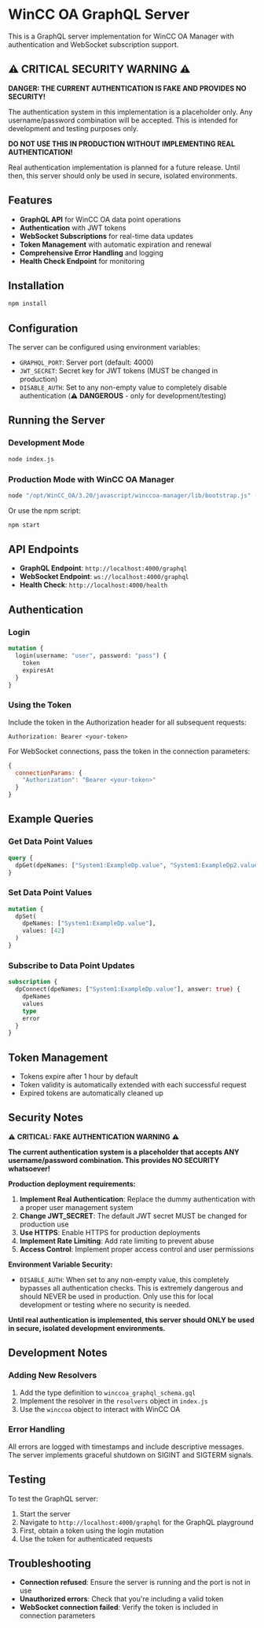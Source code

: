 # WinCC OA GraphQL Server

This is a GraphQL server implementation for WinCC OA Manager with authentication and WebSocket subscription support.

## ⚠️ CRITICAL SECURITY WARNING ⚠️

**DANGER: THE CURRENT AUTHENTICATION IS FAKE AND PROVIDES NO SECURITY!**

The authentication system in this implementation is a placeholder only. Any username/password combination will be accepted. This is intended for development and testing purposes only.

**DO NOT USE THIS IN PRODUCTION WITHOUT IMPLEMENTING REAL AUTHENTICATION!**

Real authentication implementation is planned for a future release. Until then, this server should only be used in secure, isolated environments.

## Features

- **GraphQL API** for WinCC OA data point operations
- **Authentication** with JWT tokens
- **WebSocket Subscriptions** for real-time data updates
- **Token Management** with automatic expiration and renewal
- **Comprehensive Error Handling** and logging
- **Health Check Endpoint** for monitoring

## Installation

```bash
npm install
```

## Configuration

The server can be configured using environment variables:

- `GRAPHQL_PORT`: Server port (default: 4000)
- `JWT_SECRET`: Secret key for JWT tokens (MUST be changed in production)
- `DISABLE_AUTH`: Set to any non-empty value to completely disable authentication (⚠️ **DANGEROUS** - only for development/testing)

## Running the Server

### Development Mode
```bash
node index.js
```

### Production Mode with WinCC OA Manager
```bash
node "/opt/WinCC_OA/3.20/javascript/winccoa-manager/lib/bootstrap.js" -PROJ "Test" -pmonIndex 8 graphql/index.js
```

Or use the npm script:
```bash
npm start
```

## API Endpoints

- **GraphQL Endpoint**: `http://localhost:4000/graphql`
- **WebSocket Endpoint**: `ws://localhost:4000/graphql`
- **Health Check**: `http://localhost:4000/health`

## Authentication

### Login

```graphql
mutation {
  login(username: "user", password: "pass") {
    token
    expiresAt
  }
}
```

### Using the Token

Include the token in the Authorization header for all subsequent requests:

```
Authorization: Bearer <your-token>
```

For WebSocket connections, pass the token in the connection parameters:

```javascript
{
  connectionParams: {
    "Authorization": "Bearer <your-token>"
  }
}
```

## Example Queries

### Get Data Point Values
```graphql
query {
  dpGet(dpeNames: ["System1:ExampleDp.value", "System1:ExampleDp2.value"])
}
```

### Set Data Point Values
```graphql
mutation {
  dpSet(
    dpeNames: ["System1:ExampleDp.value"],
    values: [42]
  )
}
```

### Subscribe to Data Point Updates
```graphql
subscription {
  dpConnect(dpeNames: ["System1:ExampleDp.value"], answer: true) {
    dpeNames
    values
    type
    error
  }
}
```

## Token Management

- Tokens expire after 1 hour by default
- Token validity is automatically extended with each successful request
- Expired tokens are automatically cleaned up

## Security Notes

⚠️ **CRITICAL: FAKE AUTHENTICATION WARNING** ⚠️

**The current authentication system is a placeholder that accepts ANY username/password combination. This provides NO SECURITY whatsoever!**

**Production deployment requirements:**
1. **Implement Real Authentication**: Replace the dummy authentication with a proper user management system
2. **Change JWT_SECRET**: The default JWT secret MUST be changed for production use
3. **Use HTTPS**: Enable HTTPS for production deployments
4. **Implement Rate Limiting**: Add rate limiting to prevent abuse
5. **Access Control**: Implement proper access control and user permissions

**Environment Variable Security:**
- `DISABLE_AUTH`: When set to any non-empty value, this completely bypasses all authentication checks. This is extremely dangerous and should NEVER be used in production. Only use this for local development or testing where no security is needed.

**Until real authentication is implemented, this server should ONLY be used in secure, isolated development environments.**

## Development Notes

### Adding New Resolvers

1. Add the type definition to `winccoa_graphql_schema.gql`
2. Implement the resolver in the `resolvers` object in `index.js`
3. Use the `winccoa` object to interact with WinCC OA

### Error Handling

All errors are logged with timestamps and include descriptive messages. The server implements graceful shutdown on SIGINT and SIGTERM signals.

## Testing

To test the GraphQL server:

1. Start the server
2. Navigate to `http://localhost:4000/graphql` for the GraphQL playground
3. First, obtain a token using the login mutation
4. Use the token for authenticated requests

## Troubleshooting

- **Connection refused**: Ensure the server is running and the port is not in use
- **Unauthorized errors**: Check that you're including a valid token
- **WebSocket connection failed**: Verify the token is included in connection parameters